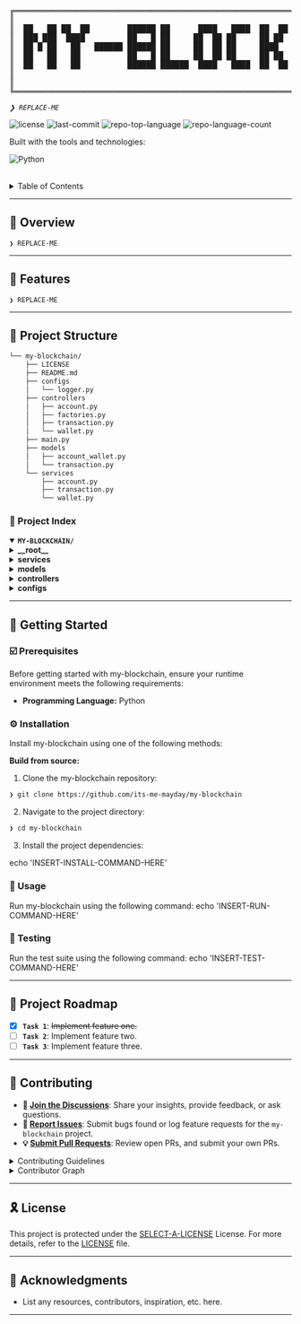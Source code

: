 <div align="left">
<pre>
╔═════════════════════════════════════════════════════════════════════════════════════════════════╗
║                                                                                                 ║
║  ██   ██ ██  ██        ██████ ██      ████   ████  ██  ██  ████  ██  ██   ██   ██████ ██   ██   ║
║  ███ ███  ████         ██   █ ██     ██  ██ ██     ██ ██  ██     ██  ██  ████    ██   ███  ██   ║
║  ██ █ ██   ██   ██████ ██████ ██     ██  ██ ██     ████   ██     ██████ ██  ██   ██   ██ █ ██   ║
║  ██   ██   ██          ██   █ ██     ██  ██ ██     ██ ██  ██     ██  ██ ██████   ██   ██  ███   ║
║  ██   ██   ██          ██████ ██████  ████   ████  ██  ██  ████  ██  ██ ██  ██ ██████ ██   ██   ║
║                                                                                                 ║
║                                                                                                 ║
╚═════════════════════════════════════════════════════════════════════════════════════════════════╝
</pre>
</div>
<p align="left">
	<em><code>❯ REPLACE-ME</code></em>
</p>
<p align="left">
	<img src="https://img.shields.io/github/license/its-me-mayday/my-blockchain?style=flat-square&logo=opensourceinitiative&logoColor=white&color=A931EC" alt="license">
	<img src="https://img.shields.io/github/last-commit/its-me-mayday/my-blockchain?style=flat-square&logo=git&logoColor=white&color=A931EC" alt="last-commit">
	<img src="https://img.shields.io/github/languages/top/its-me-mayday/my-blockchain?style=flat-square&color=A931EC" alt="repo-top-language">
	<img src="https://img.shields.io/github/languages/count/its-me-mayday/my-blockchain?style=flat-square&color=A931EC" alt="repo-language-count">
</p>
<p align="left">Built with the tools and technologies:</p>
<p align="left">
	<img src="https://img.shields.io/badge/Python-3776AB.svg?style=flat-square&logo=Python&logoColor=white" alt="Python">
</p>
<br>

<details><summary>Table of Contents</summary>

- [📍 Overview](#-overview)
- [👾 Features](#-features)
- [📁 Project Structure](#-project-structure)
  - [📂 Project Index](#-project-index)
- [🚀 Getting Started](#-getting-started)
  - [☑️ Prerequisites](#-prerequisites)
  - [⚙️ Installation](#-installation)
  - [🤖 Usage](#🤖-usage)
  - [🧪 Testing](#🧪-testing)
- [📌 Project Roadmap](#-project-roadmap)
- [🔰 Contributing](#-contributing)
- [🎗 License](#-license)
- [🙌 Acknowledgments](#-acknowledgments)

</details>
<hr>

## 📍 Overview

<code>❯ REPLACE-ME</code>

---

## 👾 Features

<code>❯ REPLACE-ME</code>

---

## 📁 Project Structure

```sh
└── my-blockchain/
    ├── LICENSE
    ├── README.md
    ├── configs
    │   └── logger.py
    ├── controllers
    │   ├── account.py
    │   ├── factories.py
    │   ├── transaction.py
    │   └── wallet.py
    ├── main.py
    ├── models
    │   ├── account_wallet.py
    │   └── transaction.py
    └── services
        ├── account.py
        ├── transaction.py
        └── wallet.py
```


### 📂 Project Index
<details open>
	<summary><b><code>MY-BLOCKCHAIN/</code></b></summary>
	<details> <!-- __root__ Submodule -->
		<summary><b>__root__</b></summary>
		<blockquote>
			<table>
			<tr>
				<td><b><a href='https://github.com/its-me-mayday/my-blockchain/blob/master/main.py'>main.py</a></b></td>
				<td><code>❯ REPLACE-ME</code></td>
			</tr>
			</table>
		</blockquote>
	</details>
	<details> <!-- services Submodule -->
		<summary><b>services</b></summary>
		<blockquote>
			<table>
			<tr>
				<td><b><a href='https://github.com/its-me-mayday/my-blockchain/blob/master/services/wallet.py'>wallet.py</a></b></td>
				<td><code>❯ REPLACE-ME</code></td>
			</tr>
			<tr>
				<td><b><a href='https://github.com/its-me-mayday/my-blockchain/blob/master/services/transaction.py'>transaction.py</a></b></td>
				<td><code>❯ REPLACE-ME</code></td>
			</tr>
			<tr>
				<td><b><a href='https://github.com/its-me-mayday/my-blockchain/blob/master/services/account.py'>account.py</a></b></td>
				<td><code>❯ REPLACE-ME</code></td>
			</tr>
			</table>
		</blockquote>
	</details>
	<details> <!-- models Submodule -->
		<summary><b>models</b></summary>
		<blockquote>
			<table>
			<tr>
				<td><b><a href='https://github.com/its-me-mayday/my-blockchain/blob/master/models/transaction.py'>transaction.py</a></b></td>
				<td><code>❯ REPLACE-ME</code></td>
			</tr>
			<tr>
				<td><b><a href='https://github.com/its-me-mayday/my-blockchain/blob/master/models/account_wallet.py'>account_wallet.py</a></b></td>
				<td><code>❯ REPLACE-ME</code></td>
			</tr>
			</table>
		</blockquote>
	</details>
	<details> <!-- controllers Submodule -->
		<summary><b>controllers</b></summary>
		<blockquote>
			<table>
			<tr>
				<td><b><a href='https://github.com/its-me-mayday/my-blockchain/blob/master/controllers/wallet.py'>wallet.py</a></b></td>
				<td><code>❯ REPLACE-ME</code></td>
			</tr>
			<tr>
				<td><b><a href='https://github.com/its-me-mayday/my-blockchain/blob/master/controllers/transaction.py'>transaction.py</a></b></td>
				<td><code>❯ REPLACE-ME</code></td>
			</tr>
			<tr>
				<td><b><a href='https://github.com/its-me-mayday/my-blockchain/blob/master/controllers/factories.py'>factories.py</a></b></td>
				<td><code>❯ REPLACE-ME</code></td>
			</tr>
			<tr>
				<td><b><a href='https://github.com/its-me-mayday/my-blockchain/blob/master/controllers/account.py'>account.py</a></b></td>
				<td><code>❯ REPLACE-ME</code></td>
			</tr>
			</table>
		</blockquote>
	</details>
	<details> <!-- configs Submodule -->
		<summary><b>configs</b></summary>
		<blockquote>
			<table>
			<tr>
				<td><b><a href='https://github.com/its-me-mayday/my-blockchain/blob/master/configs/logger.py'>logger.py</a></b></td>
				<td><code>❯ REPLACE-ME</code></td>
			</tr>
			</table>
		</blockquote>
	</details>
</details>

---
## 🚀 Getting Started

### ☑️ Prerequisites

Before getting started with my-blockchain, ensure your runtime environment meets the following requirements:

- **Programming Language:** Python


### ⚙️ Installation

Install my-blockchain using one of the following methods:

**Build from source:**

1. Clone the my-blockchain repository:
```sh
❯ git clone https://github.com/its-me-mayday/my-blockchain
```

2. Navigate to the project directory:
```sh
❯ cd my-blockchain
```

3. Install the project dependencies:

echo 'INSERT-INSTALL-COMMAND-HERE'



### 🤖 Usage
Run my-blockchain using the following command:
echo 'INSERT-RUN-COMMAND-HERE'

### 🧪 Testing
Run the test suite using the following command:
echo 'INSERT-TEST-COMMAND-HERE'

---
## 📌 Project Roadmap

- [X] **`Task 1`**: <strike>Implement feature one.</strike>
- [ ] **`Task 2`**: Implement feature two.
- [ ] **`Task 3`**: Implement feature three.

---

## 🔰 Contributing

- **💬 [Join the Discussions](https://github.com/its-me-mayday/my-blockchain/discussions)**: Share your insights, provide feedback, or ask questions.
- **🐛 [Report Issues](https://github.com/its-me-mayday/my-blockchain/issues)**: Submit bugs found or log feature requests for the `my-blockchain` project.
- **💡 [Submit Pull Requests](https://github.com/its-me-mayday/my-blockchain/blob/main/CONTRIBUTING.md)**: Review open PRs, and submit your own PRs.

<details closed>
<summary>Contributing Guidelines</summary>

1. **Fork the Repository**: Start by forking the project repository to your github account.
2. **Clone Locally**: Clone the forked repository to your local machine using a git client.
   ```sh
   git clone https://github.com/its-me-mayday/my-blockchain
   ```
3. **Create a New Branch**: Always work on a new branch, giving it a descriptive name.
   ```sh
   git checkout -b new-feature-x
   ```
4. **Make Your Changes**: Develop and test your changes locally.
5. **Commit Your Changes**: Commit with a clear message describing your updates.
   ```sh
   git commit -m 'Implemented new feature x.'
   ```
6. **Push to github**: Push the changes to your forked repository.
   ```sh
   git push origin new-feature-x
   ```
7. **Submit a Pull Request**: Create a PR against the original project repository. Clearly describe the changes and their motivations.
8. **Review**: Once your PR is reviewed and approved, it will be merged into the main branch. Congratulations on your contribution!
</details>

<details closed>
<summary>Contributor Graph</summary>
<br>
<p align="left">
   <a href="https://github.com{/its-me-mayday/my-blockchain/}graphs/contributors">
      <img src="https://contrib.rocks/image?repo=its-me-mayday/my-blockchain">
   </a>
</p>
</details>

---

## 🎗 License

This project is protected under the [SELECT-A-LICENSE](https://choosealicense.com/licenses) License. For more details, refer to the [LICENSE](https://choosealicense.com/licenses/) file.

---

## 🙌 Acknowledgments

- List any resources, contributors, inspiration, etc. here.

---
